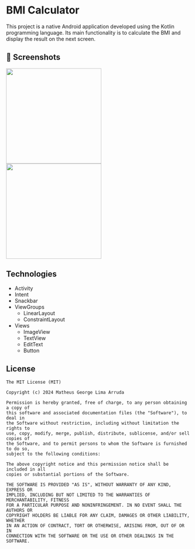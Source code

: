 # BMI Calculator
This project is a native Android application developed using the Kotlin programming language. Its main functionality is to calculate the BMI and display the result on the next screen.

## :camera_flash: Screenshots
<!-- You can add more screenshots here if you like -->
<img src="https://github.com/matheusgeorgeuk/BMICalculator/assets/172172835/25dc1c85-b2b0-4d72-ad77-347c2d81cfd8" width=260/> <img src="https://github.com/matheusgeorgeuk/BMICalculator/assets/172172835/5c729ba2-a6a8-47cd-902c-5cf87bf0976e" width=260/>



## Technologies
- Activity
- Intent
- Snackbar
- ViewGroups
  - LinearLayout
  - ConstraintLayout
- Views
  - ImageView
  - TextView
  - EditText
  - Button


## License
```
The MIT License (MIT)

Copyright (c) 2024 Matheus George Lima Arruda

Permission is hereby granted, free of charge, to any person obtaining a copy of
this software and associated documentation files (the "Software"), to deal in
the Software without restriction, including without limitation the rights to
use, copy, modify, merge, publish, distribute, sublicense, and/or sell copies of
the Software, and to permit persons to whom the Software is furnished to do so,
subject to the following conditions:

The above copyright notice and this permission notice shall be included in all
copies or substantial portions of the Software.

THE SOFTWARE IS PROVIDED "AS IS", WITHOUT WARRANTY OF ANY KIND, EXPRESS OR
IMPLIED, INCLUDING BUT NOT LIMITED TO THE WARRANTIES OF MERCHANTABILITY, FITNESS
FOR A PARTICULAR PURPOSE AND NONINFRINGEMENT. IN NO EVENT SHALL THE AUTHORS OR
COPYRIGHT HOLDERS BE LIABLE FOR ANY CLAIM, DAMAGES OR OTHER LIABILITY, WHETHER
IN AN ACTION OF CONTRACT, TORT OR OTHERWISE, ARISING FROM, OUT OF OR IN
CONNECTION WITH THE SOFTWARE OR THE USE OR OTHER DEALINGS IN THE SOFTWARE.
```
